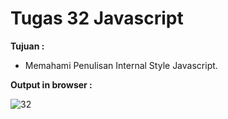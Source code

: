 # Tugas 32 Javascript

<b>Tujuan : </b>
<ul>
  <li>Memahami Penulisan Internal Style Javascript.</li>
</ul>

<b>Output in browser : </b>

![32](https://user-images.githubusercontent.com/92837751/184478414-79b32dfb-dad2-4162-b463-8550daa3b06d.jpg)
